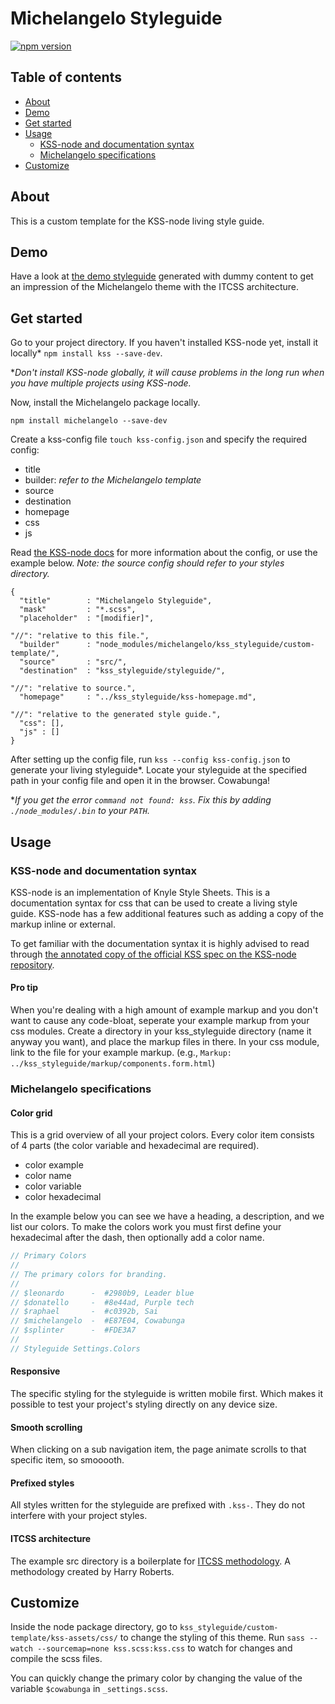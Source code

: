 # Michelangelo Styleguide
[![npm version](https://badge.fury.io/js/michelangelo.svg)](https://badge.fury.io/js/michelangelo)



## Table of contents
- [About](#about)
- [Demo](#demo)
- [Get started](#get-started)
- [Usage](#usage)
    + [KSS-node and documentation syntax](#kss-node-and-documentation-syntax)
    + [Michelangelo specifications](#michelangelo-specifications)
- [Customize](#customize)



## About
This is a custom template for the KSS-node living style guide.



## Demo
Have a look at [the demo styleguide](http://stamkracht.github.io/michelangelo/section-settings.html) generated with dummy content to get an impression of the Michelangelo theme with the ITCSS architecture.



## Get started
Go to your project directory. If you haven't installed KSS-node yet, install it locally* `npm install kss --save-dev`.

**Don't install KSS-node globally, it will cause problems in the long run when you have multiple projects using KSS-node.*

Now, install the Michelangelo package locally.

```
npm install michelangelo --save-dev
```

Create a kss-config file `touch kss-config.json` and specify the required config:
  - title
  - builder: *refer to the Michelangelo template*
  - source
  - destination
  - homepage
  - css
  - js

Read [the KSS-node docs](https://github.com/kss-node/kss-node#using-the-command-line-tool) for more information about the config, or use the example below. *Note: the source config should refer to your styles directory.*
```
{
  "title"        : "Michelangelo Styleguide",
  "mask"         : "*.scss",
  "placeholder"  : "[modifier]",

"//": "relative to this file.",
  "builder"      : "node_modules/michelangelo/kss_styleguide/custom-template/",
  "source"       : "src/",
  "destination"  : "kss_styleguide/styleguide/",

"//": "relative to source.",
  "homepage"     : "../kss_styleguide/kss-homepage.md",

"//": "relative to the generated style guide.",
  "css": [],
  "js" : []
}
```

After setting up the config file, run `kss --config kss-config.json` to generate your living styleguide*. Locate your styleguide at the specified path in your config file and open it in the browser. Cowabunga!

**If you get the error `command not found: kss`. Fix this by adding `./node_modules/.bin` to your `PATH`.*




## Usage

### KSS-node and documentation syntax
KSS-node is an implementation of Knyle Style Sheets. This is a documentation syntax for css that can be used to create a living style guide. KSS-node has a few additional features such as adding a copy of the markup inline or external.

To get familiar with the documentation syntax it is highly advised to read through [the annotated copy of the official KSS spec on the KSS-node repository](https://github.com/kss-node/kss/blob/spec/SPEC.md).

#### Pro tip
When you're dealing with a high amount of example markup and you don't want to cause any code-bloat, seperate your example markup from your css modules. Create a directory in your kss_styleguide directory (name it anyway you want), and place the markup files in there. In your css module, link to the file for your example markup. (e.g., `Markup: ../kss_styleguide/markup/components.form.html`)


### Michelangelo specifications

#### Color grid
This is a grid overview of all your project colors. Every color item consists of 4 parts (the color variable and hexadecimal are required).
- color example
- color name
- color variable
- color hexadecimal

In the example below you can see we have a heading, a description, and we list our colors. To make the colors work you must first define your hexadecimal after the dash, then optionally add a color name.
```scss
// Primary Colors
//
// The primary colors for branding.
//
// $leonardo      -  #2980b9, Leader blue
// $donatello     -  #8e44ad, Purple tech
// $raphael       -  #c0392b, Sai
// $michelangelo  -  #E87E04, Cowabunga
// $splinter      -  #FDE3A7
//
// Styleguide Settings.Colors
```

#### Responsive
The specific styling for the styleguide is written mobile first. Which makes it possible to test your project's styling directly on any device size.

#### Smooth scrolling
When clicking on a sub navigation item, the page animate scrolls to that specific item, so smooooth.

#### Prefixed styles
All styles written for the styleguide are prefixed with `.kss-`. They do not interfere with your project styles.

#### ITCSS architecture
The example src directory is a boilerplate for [ITCSS methodology](https://youtu.be/1OKZOV-iLj4). A methodology created by Harry Roberts.



## Customize
Inside the node package directory, go to `kss_styleguide/custom-template/kss-assets/css/` to change the styling of this theme. Run `sass --watch --sourcemap=none kss.scss:kss.css` to watch for changes and compile the scss files.

You can quickly change the primary color by changing the value of the variable `$cowabunga` in `_settings.scss`.
